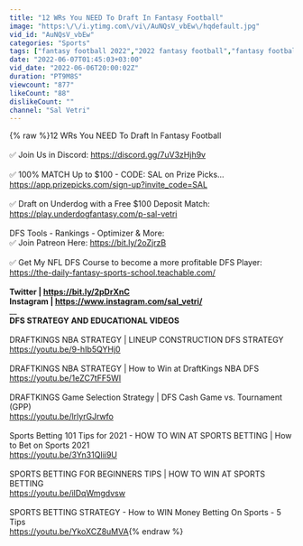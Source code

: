 ```yaml
---
title: "12 WRs You NEED To Draft In Fantasy Football"
image: "https:\/\/i.ytimg.com\/vi\/AuNQsV_vbEw\/hqdefault.jpg"
vid_id: "AuNQsV_vbEw"
categories: "Sports"
tags: ["fantasy football 2022","2022 fantasy football","fantasy football wide receivers"]
date: "2022-06-07T01:45:03+03:00"
vid_date: "2022-06-06T20:00:02Z"
duration: "PT9M8S"
viewcount: "877"
likeCount: "88"
dislikeCount: ""
channel: "Sal Vetri"
---
```

{% raw %}12 WRs You NEED To Draft In Fantasy Football<br /><br />✅  Join Us in Discord: <a rel="nofollow" target="blank" href="https://discord.gg/7uV3zHjh9v">https://discord.gg/7uV3zHjh9v</a><br /><br />✅  100% MATCH Up to $100 - CODE: SAL on Prize Picks...<br /><a rel="nofollow" target="blank" href="https://app.prizepicks.com/sign-up?invite_code=SAL">https://app.prizepicks.com/sign-up?invite_code=SAL</a><br /><br />✅  Draft on Underdog with a Free $100 Deposit Match:<br /><a rel="nofollow" target="blank" href="https://play.underdogfantasy.com/p-sal-vetri">https://play.underdogfantasy.com/p-sal-vetri</a><br /><br />DFS Tools - Rankings - Optimizer &amp; More:<br />✅  Join Patreon Here: <a rel="nofollow" target="blank" href="https://bit.ly/2oZjrzB">https://bit.ly/2oZjrzB</a><br /><br />✅  Get My NFL DFS Course to become a more profitable DFS Player: <br /><a rel="nofollow" target="blank" href="https://the-daily-fantasy-sports-school.teachable.com/">https://the-daily-fantasy-sports-school.teachable.com/</a><br />__________________________________________________________________<br />Twitter | <a rel="nofollow" target="blank" href="https://bit.ly/2pDrXnC">https://bit.ly/2pDrXnC</a><br />Instagram | <a rel="nofollow" target="blank" href="https://www.instagram.com/sal_vetri/">https://www.instagram.com/sal_vetri/</a><br />____________________________________________________________________<br />****DFS STRATEGY AND EDUCATIONAL VIDEOS****<br /><br />DRAFTKINGS NBA STRATEGY | LINEUP CONSTRUCTION DFS STRATEGY<br /><a rel="nofollow" target="blank" href="https://youtu.be/9-hIb5QYHj0">https://youtu.be/9-hIb5QYHj0</a><br /><br />DRAFTKINGS NBA STRATEGY | How to Win at DraftKings NBA DFS<br /><a rel="nofollow" target="blank" href="https://youtu.be/1eZC7tFF5WI">https://youtu.be/1eZC7tFF5WI</a><br /><br />DRAFTKINGS Game Selection Strategy | DFS Cash Game vs. Tournament (GPP)<br /><a rel="nofollow" target="blank" href="https://youtu.be/lrlyrGJrwfo">https://youtu.be/lrlyrGJrwfo</a><br /><br />Sports Betting 101 Tips for 2021 - HOW TO WIN AT SPORTS BETTING | How to Bet on Sports 2021<br /><a rel="nofollow" target="blank" href="https://youtu.be/3Yn31QIii9U">https://youtu.be/3Yn31QIii9U</a><br /><br />SPORTS BETTING FOR BEGINNERS TIPS | HOW TO WIN AT SPORTS BETTING<br /><a rel="nofollow" target="blank" href="https://youtu.be/ilDqWmgdvsw">https://youtu.be/ilDqWmgdvsw</a><br /><br />SPORTS BETTING STRATEGY - How to WIN Money Betting On Sports - 5 Tips<br /><a rel="nofollow" target="blank" href="https://youtu.be/YkoXCZ8uMVA">https://youtu.be/YkoXCZ8uMVA</a>{% endraw %}

